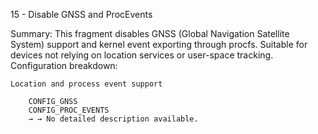 15 - Disable GNSS and ProcEvents

Summary: This fragment disables GNSS (Global Navigation Satellite System) support and kernel event exporting through procfs. Suitable for devices not relying on location services or user-space tracking.
Configuration breakdown:

    Location and process event support

        CONFIG_GNSS
        CONFIG_PROC_EVENTS
        → → No detailed description available.

